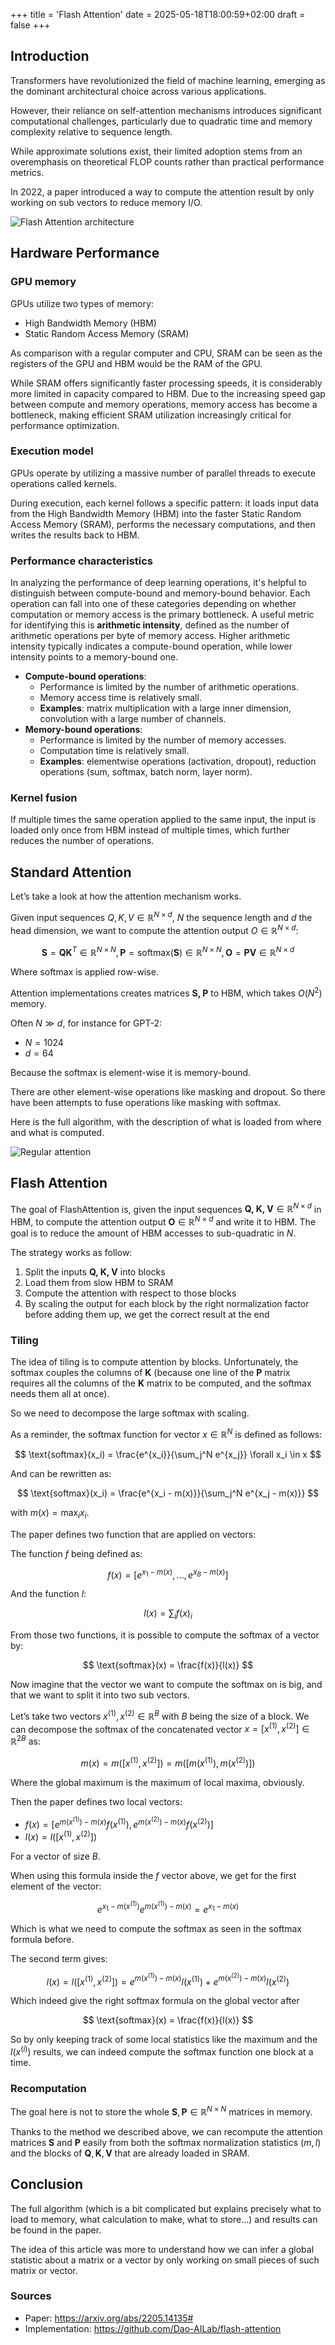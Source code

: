 +++
title = 'Flash Attention'
date = 2025-05-18T18:00:59+02:00
draft = false
+++


## Introduction

Transformers have revolutionized the field of machine learning, emerging as the dominant architectural choice across various applications.

However, their reliance on self-attention mechanisms introduces significant computational challenges, particularly due to quadratic time and memory complexity relative to sequence length.

While approximate solutions exist, their limited adoption stems from an overemphasis on theoretical FLOP counts rather than practical performance metrics.

In 2022, a paper introduced a way to compute the attention result by only working on sub vectors to reduce memory I/O.

![Flash Attention architecture](/flash-attention/architecture.png)

## Hardware Performance

### GPU memory

GPUs utilize two types of memory:

- High Bandwidth Memory (HBM)
- Static Random Access Memory (SRAM)

As comparison with a regular computer and CPU, SRAM can be seen as the registers of the GPU and HBM would be the RAM of the GPU.

While SRAM offers significantly faster processing speeds, it is considerably more limited in capacity compared to HBM. Due to the increasing speed gap between compute and memory operations, memory access has become a bottleneck, making efficient SRAM utilization increasingly critical for performance optimization.

### Execution model

GPUs operate by utilizing a massive number of parallel threads to execute operations called kernels.

During execution, each kernel follows a specific pattern: it loads input data from the High Bandwidth Memory (HBM) into the faster Static Random Access Memory (SRAM), performs the necessary computations, and then writes the results back to HBM.

### Performance characteristics

In analyzing the performance of deep learning operations, it's helpful to distinguish between compute-bound and memory-bound behavior. Each operation can fall into one of these categories depending on whether computation or memory access is the primary bottleneck. A useful metric for identifying this is **arithmetic intensity**, defined as the number of arithmetic operations per byte of memory access. Higher arithmetic intensity typically indicates a compute-bound operation, while lower intensity points to a memory-bound one.

- **Compute-bound operations**:
    - Performance is limited by the number of arithmetic operations.
    - Memory access time is relatively small.
    - **Examples**: matrix multiplication with a large inner dimension, convolution with a large number of channels.
- **Memory-bound operations**:
    - Performance is limited by the number of memory accesses.
    - Computation time is relatively small.
    - **Examples**: elementwise operations (activation, dropout), reduction operations (sum, softmax, batch norm, layer norm).

### Kernel fusion

If multiple times the same operation applied to the same input, the input is loaded only once from HBM instead of multiple times, which further reduces the number of operations.

## Standard Attention

Let’s take a look at how the attention mechanism works.

Given input sequences $Q, K, V \in \mathbb{R}^{N \times d}$, $N$ the sequence length and $d$ the head dimension, we want to compute the attention output $O \in \mathbb{R}^{N \times d}$:

$$
\textbf{S} = \textbf{QK}^T \in \mathbb{R}^{N \times N}, \textbf{P} = \text{softmax}(\textbf{S}) \in \mathbb{R}^{N \times N}, \textbf{O} = \textbf{PV} \in \mathbb{R}^{N \times d}
$$

Where softmax is applied row-wise.

Attention implementations creates matrices $\textbf{S, P}$ to HBM, which takes $O(N^2)$ memory.

Often $N \gg d$, for instance for GPT-2:

- $N = 1024$
- $d = 64$

Because the softmax is element-wise it is memory-bound.

There are other element-wise operations like masking and dropout. So there have been attempts to fuse operations like masking with softmax.

Here is the full algorithm, with the description of what is loaded from where and what is computed.

![Regular attention](/flash-attention/algorithm1.png)

## Flash Attention

The goal of FlashAttention is, given the input sequences $\textbf{Q, K, V} \in \mathbb{R}^{N \times d}$ in HBM, to compute the attention output $\textbf{O} \in \mathbb{R}^{N \times d}$ and write it to HBM. The goal is to reduce the amount of HBM accesses to sub-quadratic in $N$.

The strategy works as follow:

1. Split the inputs $\textbf{Q, K, V}$ into blocks
2. Load them from slow HBM to SRAM
3. Compute the attention with respect to those blocks
4. By scaling the output for each block by the right normalization factor before adding them up, we get the correct result at the end

### Tiling

The idea of tiling is to compute attention by blocks. Unfortunately, the softmax couples the columns of $\textbf{K}$ (because one line of the $\textbf{P}$ matrix requires all the columns of the $\textbf{K}$ matrix to be computed, and the softmax needs them all at once).

So we need to decompose the large softmax with scaling.

As a reminder, the softmax function for vector $x \in \mathbb{R}^N$ is defined as follows:

$$
\text{softmax}(x_i) = \frac{e^{x_i}}{\sum_j^N e^{x_j}} \forall x_i \in x
$$

And can be rewritten as:

$$
\text{softmax}(x_i) = \frac{e^{x_i - m(x)}}{\sum_j^N e^{x_j - m(x)}}
$$

with $m(x) = \max_i x_i$.

The paper defines two function that are applied on vectors:

The function $f$ being defined as:

$$
f(x) = [e^{x_1 - m(x)}, ..., e^{x_B - m(x)}]
$$

And the function $l$:

$$
l(x) = \sum_i f(x)_i
$$

From those two functions, it is possible to compute the softmax of a vector by:

$$
\text{softmax}(x) = \frac{f(x)}{l(x)}
$$

Now imagine that the vector we want to compute the softmax on is big, and that we want to split it into two sub vectors.

Let’s take two vectors $x^{(1)}, x^{(2)} \in \mathbb{R}^B$ with $B$ being the size of a block. We can decompose the softmax of the concatenated vector $x = [x^{(1)}, x^{(2)}] \in \mathbb{R}^{2B}$ as:

$$
m(x) = m([x^{(1)}, x^{(2)}]) = m([m(x^{(1)}), m(x^{(2)})])
$$

Where the global maximum is the maximum of local maxima, obviously.

Then the paper defines two local vectors:

- $f(x) = [e^{m(x^{(1)})-m(x)}f(x^{(1)}), e^{m(x^{(2)})-m(x)}f(x^{(2)})]$
- $l(x) = l([x^{(1)}, x^{(2)}])$

For a vector of size $B$.

When using this formula inside the $f$ vector above, we get for the first element of the vector:

$$
e^{x_1 - m(x^{(1)})} e^{m(x^{(1)}) - m(x)} = e^{x_1 - m(x)}
$$

Which is what we need to compute the softmax as seen in the softmax formula before.

The second term gives:

$$
l(x) = l([x^{(1)}, x^{(2)}]) = e^{m(x^{(1)}) - m(x)}l(x^{(1)}) + e^{m(x^{(2)}) - m(x)}l(x^{(2)})
$$

Which indeed give the right softmax formula on the global vector after

$$
\text{softmax}(x) = \frac{f(x)}{l(x)}
$$

So by only keeping track of some local statistics like the maximum and the $l(x^{(i)})$ results, we can indeed compute the softmax function one block at a time.

### Recomputation

The goal here is not to store the whole $\mathbf{S}, \mathbf{P} \in \mathbb{R}^{N \times N}$ matrices in memory.

Thanks to the method we described above, we can recompute the attention matrices $\mathbf{S}$ and $\mathbf{P}$ easily from both the softmax normalization statistics $(m, l)$ and the blocks of $\mathbf{Q}, \mathbf{K}, \mathbf{V}$ that are already loaded in SRAM.

## Conclusion

The full algorithm (which is a bit complicated but explains precisely what to load to memory, what calculation to make, what to store…) and results can be found in the paper.

The idea of this article was more to understand how we can infer a global statistic about a matrix or a vector by only working on small pieces of such matrix or vector.

### Sources

- Paper: https://arxiv.org/abs/2205.14135#
- Implementation: https://github.com/Dao-AILab/flash-attention